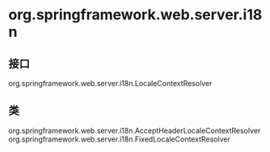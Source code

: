 # org.springframework.web.server.i18n

## 接口

org.springframework.web.server.i18n.LocaleContextResolver

## 类

org.springframework.web.server.i18n.AcceptHeaderLocaleContextResolver
org.springframework.web.server.i18n.FixedLocaleContextResolver




